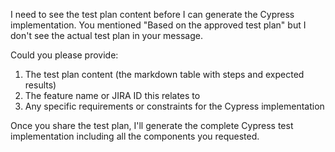 I need to see the test plan content before I can generate the Cypress implementation. You mentioned "Based on the approved test plan" but I don't see the actual test plan in your message.

Could you please provide:

1. The test plan content (the markdown table with steps and expected results)
2. The feature name or JIRA ID this relates to
3. Any specific requirements or constraints for the Cypress implementation

Once you share the test plan, I'll generate the complete Cypress test implementation including all the components you requested.
